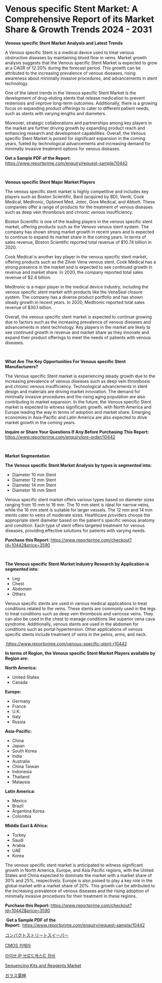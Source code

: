 <p><h1>Venous specific Stent Market: A Comprehensive Report of its Market Share & Growth Trends 2024 - 2031</h1></p><p><strong>Venous specific Stent Market Analysis and Latest Trends</strong></p>
<p><p>A Venous specific Stent is a medical device used to treat venous obstructive diseases by maintaining blood flow in veins. Market growth analysis suggests that the Venous specific Stent Market is expected to grow at a CAGR of 12.20% during the forecast period. This growth can be attributed to the increasing prevalence of venous diseases, rising awareness about minimally invasive procedures, and advancements in stent technology.</p><p>One of the latest trends in the Venous specific Stent Market is the development of drug-eluting stents that release medication to prevent restenosis and improve long-term outcomes. Additionally, there is a growing focus on expanding product offerings to cater to different patient needs, such as stents with varying lengths and diameters.</p><p>Moreover, strategic collaborations and partnerships among key players in the market are further driving growth by expanding product reach and enhancing research and development capabilities. Overall, the Venous specific Stent Market is poised for significant expansion in the coming years, fueled by technological advancements and increasing demand for minimally invasive treatment options for venous diseases.</p></p>
<p><strong>Get a Sample PDF of the Report:&nbsp;</strong> <a href="https://www.reportprime.com/enquiry/request-sample/10442">https://www.reportprime.com/enquiry/request-sample/10442</a></p>
<p>&nbsp;</p>
<p><strong>Venous specific Stent Major Market Players</strong></p>
<p><p>The venous specific stent market is highly competitive and includes key players such as Boston Scientific, Bard (acquired by BD), Veniti, Cook Medical, Medtronic, Optimed Med, Jotec, Gore Medical, and Abbott. These companies offer a range of products for the treatment of venous diseases such as deep vein thrombosis and chronic venous insufficiency.</p><p>Boston Scientific is one of the leading players in the venous specific stent market, offering products such as the Venovo venous stent system. The company has shown strong market growth in recent years and is expected to continue to expand its market share in the coming years. In terms of sales revenue, Boston Scientific reported total revenue of $10.74 billion in 2020.</p><p>Cook Medical is another key player in the venous specific stent market, offering products such as the Zilver Vena venous stent. Cook Medical has a strong presence in the market and is expected to see continued growth in revenue and market share. In 2020, the company reported total sales revenue of $2.4 billion.</p><p>Medtronic is a major player in the medical device industry, including the venous specific stent market with products like the VenaSeal closure system. The company has a diverse product portfolio and has shown steady growth in recent years. In 2020, Medtronic reported total sales revenue of $30.1 billion.</p><p>Overall, the venous specific stent market is expected to continue growing due to factors such as the increasing prevalence of venous diseases and advancements in stent technology. Key players in the market are likely to see continued growth in revenue and market share as they innovate and expand their product offerings to meet the needs of patients with venous diseases.</p></p>
<p>&nbsp;</p>
<p><strong>What Are The Key Opportunities For Venous specific Stent Manufacturers?</strong></p>
<p><p>The Venous specific Stent market is experiencing steady growth due to the increasing prevalence of venous diseases such as deep vein thrombosis and chronic venous insufficiency. Technological advancements in stent design and materials are driving market innovation. The demand for minimally invasive procedures and the rising aging population are also contributing to market expansion. In the future, the Venous specific Stent market is expected to witness significant growth, with North America and Europe leading the way in terms of adoption and market share. Emerging economies in Asia-Pacific and Latin America are also expected to drive market growth in the coming years.</p></p>
<p><strong>Inquire or Share Your Questions If Any Before Purchasing This Report:</strong> <a href="https://www.reportprime.com/enquiry/pre-order/10442">https://www.reportprime.com/enquiry/pre-order/10442</a></p>
<p>&nbsp;</p>
<p><strong>Market Segmentation</strong></p>
<p><strong>The Venous specific Stent Market Analysis by types is segmented into:</strong></p>
<p><ul><li>Diameter 10 mm Stent</li><li>Diameter 12 mm Stent</li><li>Diameter 14 mm Stent</li><li>Diameter 16 mm Stent</li></ul></p>
<p><p>Venous specific stent market offers various types based on diameter sizes ranging from 10 mm to 16 mm. The 10 mm stent is ideal for narrow veins, while the 16 mm stent is suitable for larger vessels. The 12 mm and 14 mm stents cater to veins of moderate sizes. Healthcare providers choose the appropriate stent diameter based on the patient's specific venous anatomy and condition. Each type of stent offers targeted treatment for venous diseases, providing effective solutions for patients with varying needs.</p></p>
<p><strong>Purchase this Report:&nbsp;</strong><a href="https://www.reportprime.com/checkout?id=10442&price=3590">https://www.reportprime.com/checkout?id=10442&price=3590</a></p>
<p>&nbsp;</p>
<p><strong>The Venous specific Stent Market Industry Research by Application is segmented into:</strong></p>
<p><ul><li>Leg</li><li>Chest</li><li>Abdomen</li><li>Others</li></ul></p>
<p><p>Venous specific stents are used in various medical applications to treat conditions related to the veins. These stents are commonly used in the legs to treat conditions such as deep vein thrombosis and varicose veins. They can also be used in the chest to manage conditions like superior vena cava syndrome. Additionally, venous stents are used in the abdomen for conditions such as portal hypertension. Other applications of venous specific stents include treatment of veins in the pelvis, arms, and neck.</p></p>
<p><a href="https://www.reportprime.com/venous-specific-stent-r10442">&nbsp;https://www.reportprime.com/venous-specific-stent-r10442</a></p>
<p><strong>In terms of Region, the Venous specific Stent Market Players available by Region are:</strong></p>
<p>
    <p> <strong> North America: </strong>
        <ul>
            <li>United States</li>
            <li>Canada</li>
        </ul>
        </p> 
    <p> <strong> Europe: </strong>
        <ul>
            <li>Germany</li>
            <li>France</li>
            <li>U.K.</li>
            <li>Italy</li>
            <li>Russia</li>
        </ul>
        </p> 
    <p> <strong> Asia-Pacific: </strong>
        <ul>
            <li>China</li>
            <li>Japan</li>
            <li>South Korea</li>
            <li>India</li>
            <li>Australia</li>
            <li>China Taiwan</li>
            <li>Indonesia</li>
            <li>Thailand</li>
            <li>Malaysia</li>
        </ul>
        </p> 
    <p> <strong> Latin America: </strong>
        <ul>
            <li>Mexico</li>
            <li>Brazil</li>
            <li>Argentina Korea</li>
            <li>Colombia</li>
        </ul>
        </p> 
    <p> <strong> Middle East & Africa: </strong>
        <ul>
            <li>Turkey</li>
            <li>Saudi</li>
            <li>Arabia</li>
            <li>UAE</li>
            <li>Korea</li>
        </ul>
    </p>
    </p>
<p><p>The venous specific stent market is anticipated to witness significant growth in North America, Europe, and Asia Pacific regions, with the United States and China expected to dominate the market with a market share of 30% and 25%, respectively. Europe is also poised to play a key role in the global market with a market share of 20%. This growth can be attributed to the increasing prevalence of venous diseases and the rising adoption of minimally invasive procedures for their treatment in these regions.</p></p>
<p><strong>Purchase this Report: </strong><a href="https://www.reportprime.com/checkout?id=10442&price=3590">https://www.reportprime.com/checkout?id=10442&price=3590</a></p>
<p>&nbsp;<strong>Get a Sample PDF of the Report:&nbsp;&nbsp;</strong><a href="https://www.reportprime.com/enquiry/request-sample/10442">https://www.reportprime.com/enquiry/request-sample/10442</a></p>
<p><strong></strong></p>
<p><p><a href="https://github.com/ppmazlotr77499/Market-Research-Report-List-1/blob/main/661582124038.md">コンパクトストリートスイーパー</a></p><p><a href="https://medium.com/@cierrahayes1930/cmos-%EC%B9%B4%EB%A9%94%EB%9D%BC-%EC%8B%9C%EC%9E%A5-%EC%8B%9C%EC%9E%A5-cagr-%EC%8B%9C%EC%9E%A5-%EB%8F%99%ED%96%A5-%EB%B0%8F-%EC%84%B1%EC%9E%A5-%EC%A0%84%EB%9E%B5%EC%97%90-%EB%8C%80%ED%95%9C-%ED%86%B5%EC%B0%B0%EB%A0%A5-1a39e4d83c4e">CMOS 카메라</a></p><p><a href="https://medium.com/@carlosrtzkzhj/%EC%8B%A4%EC%8B%9C%EA%B0%84-ip-%EB%B0%A9%EC%86%A1-%EC%9E%A5%EB%B9%84-%EC%8B%9C%EC%9E%A5-%EA%B7%9C%EB%AA%A8-%EC%8B%9C%EC%9E%A5-%EC%A0%84%EB%A7%9D-%EB%B0%8F-%EC%8B%9C%EC%9E%A5-%EC%98%88%EC%B8%A1-2024%EB%85%84%EB%B6%80%ED%84%B0-2031%EB%85%84-d3265d7b09f1">라이브 IP 브로드캐스트 장비</a></p><p><a href="https://github.com/GroverBarry/Market-Research-Report-List-4/blob/main/sequencing-kits-and-reagents-market.md">Sequencing Kits and Reagents Market</a></p><p><a href="https://medium.com/@saigekulas/%E3%82%AC%E3%83%A9%E3%82%B9%E9%9B%BB%E6%A5%B5%E5%B8%82%E5%A0%B4%E8%AA%BF%E6%9F%BB%E3%83%AC%E3%83%9D%E3%83%BC%E3%83%88-%E3%81%9D%E3%81%AE%E6%AD%B4%E5%8F%B2%E3%81%A82024%E5%B9%B4%E3%81%8B%E3%82%892031%E5%B9%B4%E3%81%BE%E3%81%A7%E3%81%AE%E4%BA%88%E6%B8%AC-434e9e928338">ガラス電極</a></p></p>